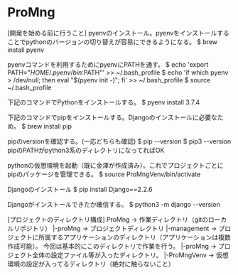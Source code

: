 # ProMng
[開発を始める前に行うこと]
pyenvのインストール。pyenvをインストールすることでpythonのバージョンの切り替えが容易にできるようになる。
$ brew install pyenv

pyenvコマンドを利用するためにpyenvにPATHを通す。
$ echo 'export PATH="$HOME/.pyenv/bin:$PATH"' >> ~/.bash_profile
$ echo 'if which pyenv > /dev/null; then eval "$(pyenv init -)"; fi' >> ~/.bash_profile
$ source ~/.bash_profile

下記のコマンドでPythonをインストールする。
$ pyenv install 3.7.4

下記のコマンドでpipをインストールする。Djangoのインストールに必要なため。
$ brew install pip

pipのversionを確認する。(一応どちらも確認)
$ pip --version
$ pip3 --version
pipのPATHがpython3系のディレクトリになってればOK

pythonの仮想環境を起動（既に金澤が作成済み）。これでプロジェクトごとにpipのパッケージを管理できる。
$ source ProMngVenv/bin/activate

Djangoのインストール
$ pip install Django==2.2.6

Djangoがインストールできたか確信する。
$ python3 -m django --version

[プロジェクトのディレクトリ構成]
ProMng              ->  作業ディレクトリ（gitのローカルリポジトリ）
  |-proMng          ->  プロジェクトディレクトリ
      |-management  ->  プロジェクトに所属するアプリケーションのディレクトリ（アプリケーションは複数作成可能）。
                        今回は基本的にこのディレクトリで作業を行う。
      |-proMng      ->  プロジェクト全体の設定ファイル等が入ったディレクトリ。
  |-ProMngVenv      ->  仮想環境の設定が入ってるディレクトリ（絶対に触らないこと）